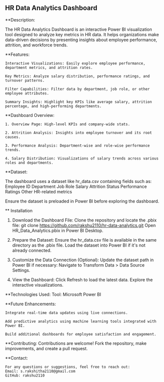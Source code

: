 ## HR Data Analytics Dashboard

**Description:

The HR Data Analytics Dashboard is an interactive Power BI visualization tool designed to analyze key metrics in HR data. It helps organizations make data-driven decisions by presenting insights about employee performance, attrition, and workforce trends.

**Features:

    Interactive Visualizations: Easily explore employee performance, department metrics, and attrition rates.

    Key Metrics: Analyze salary distribution, performance ratings, and turnover patterns.

    Filter Capabilities: Filter data by department, job role, or other employee attributes.

    Summary Insights: Highlight key KPIs like average salary, attrition percentage, and high-performing departments.


**Dashboard Overview:

    1. Overview Page: High-level KPIs and company-wide stats.

    2. Attrition Analysis: Insights into employee turnover and its root causes.

    3. Performance Analysis: Department-wise and role-wise performance trends.

    4. Salary Distribution: Visualizations of salary trends across various roles and departments.


**Dataset:

The dashboard uses a dataset like hr_data.csv containing fields such as:
  Employee ID
  Department
  Job Role
  Salary
  Attrition Status
  Performance Ratings
  Other HR-related metrics


Ensure the dataset is preloaded in Power BI before exploring the dashboard.

** Installation

1. Download the Dashboard File:
Clone the repository and locate the .pbix file:
git clone https://github.com/rakshu2110/hr-data-analytics.git
Open HR_Data_Analytics.pbix in Power BI Desktop.

2. Prepare the Dataset:
Ensure the hr_data.csv file is available in the same directory as the .pbix file.
Load the dataset into Power BI if it's not already connected.

3. Customize the Data Connection (Optional):
Update the dataset path in Power BI if necessary:
Navigate to Transform Data > Data Source Settings.

4. View the Dashboard:
Click Refresh to load the latest data.
Explore the interactive visualizations.

**Technologies Used:
Tool: Microsoft Power BI

**Future Enhancements:

    Integrate real-time data updates using live connections.

    Add predictive analytics using machine learning tools integrated with Power BI.

    Build additional dashboards for employee satisfaction and engagement.


**Contributing:
Contributions are welcome! Fork the repository, make improvements, and create a pull request.

**Contact:

    For any questions or suggestions, feel free to reach out:
    Email: s.rakshitha2110@gmail.com
    GitHub: rakshu2110
